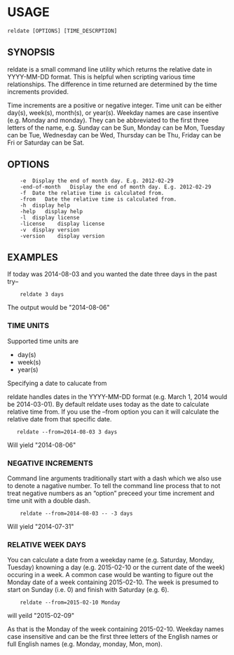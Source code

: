 
# USAGE

    reldate [OPTIONS] [TIME_DESCRPTION]

## SYNOPSIS

reldate is a small command line utility which returns the relative date in 
YYYY-MM-DD format. This is helpful when scripting various time 
relationships. The difference in time returned are determined by 
the time increments provided.

Time increments are a positive or negative integer. Time unit can be
either day(s), week(s), month(s), or year(s). Weekday names are
case insentive (e.g. Monday and monday). They can be abbreviated
to the first three letters of the name, e.g. Sunday can be Sun, Monday
can be Mon, Tuesday can be Tue, Wednesday can be Wed, Thursday can
be Thu, Friday can be Fri or Saturday can be Sat.

## OPTIONS

```
	-e	Display the end of month day. E.g. 2012-02-29
	-end-of-month	Display the end of month day. E.g. 2012-02-29
	-f	Date the relative time is calculated from.
	-from	Date the relative time is calculated from.
	-h	display help
	-help	display help
	-l	display license
	-license	display license
	-v	display version
	-version	display version
```

## EXAMPLES

If today was 2014-08-03 and you wanted the date three days in the past try–

```
    reldate 3 days
```

The output would be "2014-08-06"

### TIME UNITS

Supported time units are

+ day(s)
+ week(s)
+ year(s)

Specifying a date to calucate from

reldate handles dates in the YYYY-MM-DD format (e.g. March 1, 2014 would be 
2014-03-01). By default reldate uses today as the date to calculate relative 
time from. If you use the –from option you can it will calculate the 
relative date from that specific date.

```
   reldate --from=2014-08-03 3 days
```

Will yield "2014-08-06"

### NEGATIVE INCREMENTS

Command line arguments traditionally start with a dash which we also use to 
denote a nagative number. To tell the command line process that to not treat 
negative numbers as an “option” preceed your time increment and time unit 
with a double dash.

```
    reldate --from=2014-08-03 -- -3 days
```

Will yield "2014-07-31"

### RELATIVE WEEK DAYS

You can calculate a date from a weekday name (e.g. Saturday, Monday, Tuesday) 
knowning a day (e.g. 2015-02-10 or the current date of the week) occuring in 
a week. A common case would be wanting to figure out the Monday date of a week 
containing 2015-02-10. The week is presumed to start on Sunday (i.e. 0) and 
finish with Saturday (e.g. 6).

```
    reldate --from=2015-02-10 Monday
```

will yeild "2015-02-09"

As that is the Monday of the week containing 2015-02-10. Weekday names case 
insensitive and can be the first three letters of the English names or full 
English names (e.g. Monday, monday, Mon, mon).

